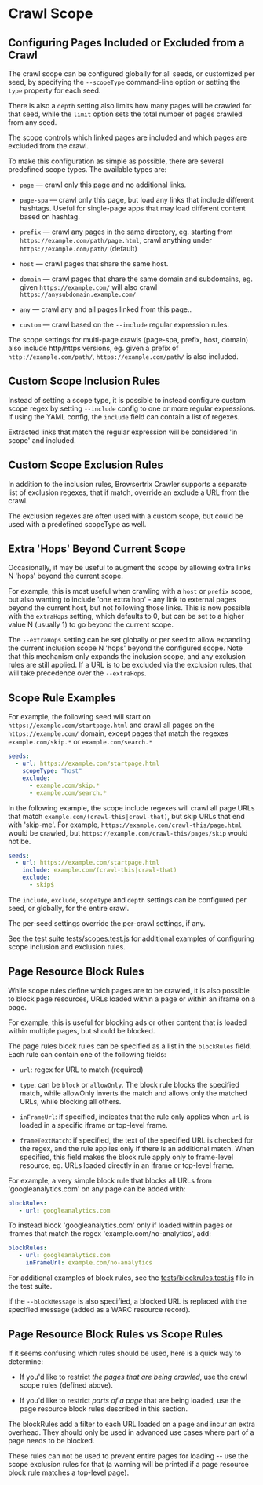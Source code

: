 # Crawl Scope

## Configuring Pages Included or Excluded from a Crawl

The crawl scope can be configured globally for all seeds, or customized per seed, by specifying the `--scopeType` command-line option or setting the `type` property for each seed.

There is also a `depth` setting also limits how many pages will be crawled for that seed, while the `limit` option sets the total number of pages crawled from any seed.

The scope controls which linked pages are included and which pages are excluded from the crawl.

To make this configuration as simple as possible, there are several predefined scope types. The available types are:

- `page` — crawl only this page and no additional links.

- `page-spa` — crawl only this page, but load any links that include different hashtags. Useful for single-page apps that may load different content based on hashtag.

- `prefix` — crawl any pages in the same directory, eg. starting from `https://example.com/path/page.html`, crawl anything under `https://example.com/path/` (default)

- `host` — crawl pages that share the same host.

- `domain` — crawl pages that share the same domain and subdomains, eg. given `https://example.com/` will also crawl `https://anysubdomain.example.com/`

- `any` — crawl any and all pages linked from this page..

- `custom` — crawl based on the `--include` regular expression rules.

The scope settings for multi-page crawls (page-spa, prefix, host, domain) also include http/https versions, eg. given a prefix of `http://example.com/path/`,
`https://example.com/path/` is also included.

## Custom Scope Inclusion Rules

Instead of setting a scope type, it is possible to instead configure custom scope regex by setting `--include` config to one or more regular expressions. If using the YAML config, the `include` field can contain a list of regexes.

Extracted links that match the regular expression will be considered 'in scope' and included.

## Custom Scope Exclusion Rules

In addition to the inclusion rules, Browsertrix Crawler supports a separate list of exclusion regexes, that if match, override an exclude a URL from the crawl.

The exclusion regexes are often used with a custom scope, but could be used with a predefined scopeType as well.

## Extra 'Hops' Beyond Current Scope

Occasionally, it may be useful to augment the scope by allowing extra links N 'hops' beyond the current scope.

For example, this is most useful when crawling with a `host` or `prefix` scope, but also wanting to include 'one extra hop' - any link to external pages beyond the current host, but not following those links. This is now possible with the `extraHops` setting, which defaults to 0, but can be set to a higher value N (usually 1) to go beyond the current scope.

The `--extraHops` setting can be set globally or per seed to allow expanding the current inclusion scope N 'hops' beyond the configured scope. Note that this mechanism only expands the inclusion scope, and any exclusion rules are still applied. If a URL is to be excluded via the exclusion rules,
that will take precedence over the `--extraHops`.

## Scope Rule Examples

For example, the following seed will start on `https://example.com/startpage.html` and crawl all pages on the `https://example.com/` domain, except pages that match the regexes `example.com/skip.*` or `example.com/search.*`

```yaml
seeds:
  - url: https://example.com/startpage.html
    scopeType: "host"
    exclude:
      - example.com/skip.*
      - example.com/search.*

```

In the following example, the scope include regexes will crawl all page URLs that match `example.com/(crawl-this|crawl-that)`,
but skip URLs that end with 'skip-me'. For example, `https://example.com/crawl-this/page.html` would be crawled, but `https://example.com/crawl-this/pages/skip` would not be.

```yaml
seeds:
  - url: https://example.com/startpage.html
    include: example.com/(crawl-this|crawl-that)
    exclude:
      - skip$
```

The `include`, `exclude`, `scopeType` and `depth` settings can be configured per seed, or globally, for the entire crawl.

The per-seed settings override the per-crawl settings, if any.

See the test suite [tests/scopes.test.js](https://github.com/webrecorder/browsertrix-crawler/blob/main/tests/scopes.test.js) for additional examples of configuring scope inclusion and exclusion rules.

## Page Resource Block Rules

While scope rules define which pages are to be crawled, it is also possible to block page resources, URLs loaded within a page or within an iframe on a page.

For example, this is useful for blocking ads or other content that is loaded within multiple pages, but should be blocked.

The page rules block rules can be specified as a list in the `blockRules` field. Each rule can contain one of the following fields:

- `url`: regex for URL to match (required)

- `type`: can be `block` or `allowOnly`. The block rule blocks the specified match, while allowOnly inverts the match and allows only the matched URLs, while blocking all others.

- `inFrameUrl`: if specified, indicates that the rule only applies when `url` is loaded in a specific iframe or top-level frame.

- `frameTextMatch`: if specified, the text of the specified URL is checked for the regex, and the rule applies only if there is an additional match. When specified, this field makes the block rule apply only to frame-level resource, eg. URLs loaded directly in an iframe or top-level frame.

For example, a very simple block rule that blocks all URLs from 'googleanalytics.com' on any page can be added with:

```yaml
blockRules:
   - url: googleanalytics.com
```

To instead block 'googleanalytics.com' only if loaded within pages or iframes that match the regex 'example.com/no-analytics', add:

```yaml
blockRules:
   - url: googleanalytics.com
     inFrameUrl: example.com/no-analytics
```

For additional examples of block rules, see the [tests/blockrules.test.js](https://github.com/webrecorder/browsertrix-crawler/blob/main/tests/blockrules.test.js) file in the test suite.

If the `--blockMessage` is also specified, a blocked URL is replaced with the specified message (added as a WARC resource record).

## Page Resource Block Rules vs Scope Rules

If it seems confusing which rules should be used, here is a quick way to determine:

- If you'd like to restrict _the pages that are being crawled_, use the crawl scope rules (defined above).

- If you'd like to restrict _parts of a page_ that are being loaded, use the page resource block rules described in this section.

The blockRules add a filter to each URL loaded on a page and incur an extra overhead. They should only be used in advanced use cases where part of a page needs to be blocked.

These rules can not be used to prevent entire pages for loading -- use the scope exclusion rules for that (a warning will be printed if a page resource block rule matches a top-level page).
